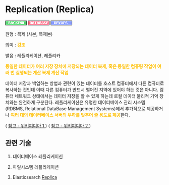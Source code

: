 # Replication (Replica)
![Backend](../2TAT1C/Label_Backend.png)
![Database](../2TAT1C/Label_Database.png)
![Devops](../2TAT1C/Label_Devops.png)

원형 : 복제 (사본, 복제본)

의미  : <span style="color:#FFBF00; font-weight:bold;">강조</span>

발음 : 레플리케이션, 레플리카

<span style="color:#FFBF00; font-weight:bold;">동일한 데이터가 여러 저장 장치에 저장되는 데이터 복제, 혹은 동일한 컴퓨팅 작업이 여러 번 실행되는 계산 복제 계산 작업</span>

데이터 저장과 백업하는 방법과 관련이 있는 데이터를 호스트 컴퓨터에서 다른 컴퓨터로 복사하는 것인데 이때 다른 컴퓨터가 반드시 떨어진 지역에 있어야 하는 것은 아니다. 컴퓨터 네트워크 상태에서는 데이터 저장을 할 수 있게 하는데 로컬 데이터 물리적 기억 장치와는 완전하게 구분된다. 레플리케이션은 유명한 데이터베이스 관리 시스템 (RDBMS, Relational DataBase Management Systems)에서 추가적으로 제공하거나 <span style="color:#FFBF00; font-weight:bold;">여러 대의 데이터베이스 서버의 부하를 맞추어 줄 용도로 제공</span>한다.

( [ 참고 - 위키피디아 1 ](https://ko.wikipedia.org/wiki/%EB%A0%88%ED%94%8C%EB%A6%AC%EC%BC%80%EC%9D%B4%EC%85%98))
( [ 참고 - 위키피디아 2 ](https://en.wikipedia.org/wiki/Replication_(computing)))

## 관련 기술
1. 데이터베이스 레플리케이션

2. 파일시스템 레플리케이션

3. Elasticsearch [Replica](https://jiseok-woo.tistory.com/8)

